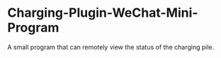 # Charging-Plugin-WeChat-Mini-Program
A small program that can remotely view the status of the charging pile.

